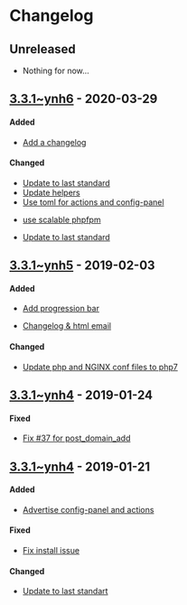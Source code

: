 Changelog
=========

## Unreleased
- Nothing for now...

## [3.3.1~ynh6](https://github.com/YunoHost-Apps/pihole_ynh/pull/51) - 2020-03-29

#### Added
* [Add a changelog](https://github.com/YunoHost-Apps/pihole_ynh/pull/51/commits/7299718e45d115a9b22b1eeb59b37028a731b616)

#### Changed
- [Update to last standard](https://github.com/YunoHost-Apps/pihole_ynh/pull/51/commits/9294176a2d243d68b3095d0037466814d8efdcd5)
- [Update helpers](https://github.com/YunoHost-Apps/pihole_ynh/pull/51/commits/3be3dbca2fb0ec2887b7962aa5dcce4276ab31ce)
- [Use toml for actions and config-panel](https://github.com/YunoHost-Apps/pihole_ynh/pull/51/commits/b1ec989d2a74f6cefaf97eb1ed59dd6b9fc82bcf)
* [use scalable phpfpm](https://github.com/YunoHost-Apps/pihole_ynh/pull/51/commits/1bf6783e334cd1260f418d641d29e8e11c7e6edc)
- [Update to last standard](https://github.com/YunoHost-Apps/pihole_ynh/pull/51/commits/a719095dc51c8c7af8a6f34f75c92a08f45e0012)


## [3.3.1~ynh5](https://github.com/YunoHost-Apps/pihole_ynh/pull/39) - 2019-02-03

#### Added
- [Add progression bar](https://github.com/YunoHost-Apps/pihole_ynh/pull/39/commits/887e6fcc79bfd71fbd8a97b59f912ef029f90cdf)
* [Changelog & html email](https://github.com/YunoHost-Apps/pihole_ynh/pull/39/commits/2229f7817327ceb2d2ca41310493a5483fb94ef9)

#### Changed
- [Update php and NGINX conf files to php7](https://github.com/YunoHost-Apps/pihole_ynh/pull/39/commits/65d1ba63fcaffba347ab01d690d9ced08837a69b)


## [3.3.1~ynh4](https://github.com/YunoHost-Apps/pihole_ynh/pull/36) - 2019-01-24

#### Fixed
- [Fix #37 for post_domain_add](https://github.com/YunoHost-Apps/pihole_ynh/pull/38/commits/d34d953efbc93e3d3e4547e3d8585a35c1eb8751)

## [3.3.1~ynh4](https://github.com/YunoHost-Apps/pihole_ynh/pull/36) - 2019-01-21

#### Added
- [Advertise config-panel and actions](https://github.com/YunoHost-Apps/pihole_ynh/pull/36/commits/a4a720a9e8bae6a6d4e43a860c71c9e8947fafea)

#### Fixed
- [Fix install issue](https://github.com/YunoHost-Apps/pihole_ynh/pull/36/commits/3b7e0608c42402433888f9129e8c9dacbb9f4797)

#### Changed
- [Update to last standart](https://github.com/YunoHost-Apps/pihole_ynh/pull/36/commits/0478648b332e312d980becea48e8381b01133c7b)

